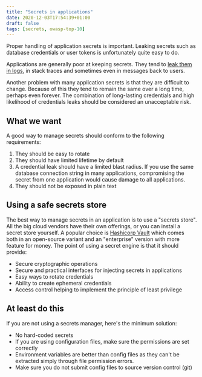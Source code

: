 ```yaml
---
title: "Secrets in applications"
date: 2020-12-03T17:54:39+01:00
draft: false
tags: [secrets, owasp-top-10]
---
```

Proper handling of application secrets is important. Leaking secrets such as 
database credentials or user tokens is unfortunately quite easy to do. 

Applications are generally poor at keeping secrets. They tend to 
[leak them in logs](../secrets-in-logs), in stack traces and sometimes even 
in messages back to users. 

Another problem with many application secrets is that they are difficult to change. 
Because of this they tend to remain the same over a long time, perhaps even forever. 
The combination of long-lasting credentials and high likelihood of credentials leaks 
should be considered an unacceptable risk. 

## What we want
A good way to manage secrets should conform to the following requirements: 

1. They should be easy to rotate
2. They should have limited lifetime by default
3. A credential leak should have a limited blast radius. If you use the same database connection string 
in many applications, compromising the secret from one application would cause damage to all
applications.
4. They should not be exposed in plain text

## Using a safe secrets store
The best way to manage secrets in an application is to use a "secrets store". All the big cloud 
vendors have their own offerings, or you can install a secret store yourself. A popular choice is 
[Hashicorp Vault](https://www.vaultproject.io/) which comes both in an open-source variant and an 
"enterprise" version with more feature for money. The point of using a secret engine is that it should 
provide: 

- Secure cryptographic operations
- Secure and practical interfaces for injecting secrets in applications
- Easy ways to rotate credentials
- Ability to create ephemeral credentials
- Access control helping to implement the principle of least privilege

## At least do this
If you are not using a secrets manager, here's the minimum solution: 

- No hard-coded secrets
- If you are using configuration files, make sure the permissions are set correctly
- Environment variables are better than config files as they can't be extracted simply through file 
permission errors. 
- Make sure you do not submit config files to source version control (git)

